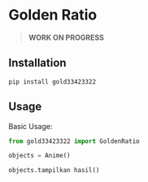 # Golden Ratio 

> **WORK ON PROGRESS**

## Installation
```shell
pip install gold33423322
```

## Usage
Basic Usage:
```python
from gold33423322 import GoldenRatio

objects = Anime()

objects.tampilkan hasil()
